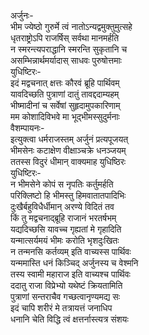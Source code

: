 अर्जुनः-  
भीम ज्येष्ठो गुरुर्मे त्वं नातोऽन्यद्वमुक्तुमुत्सहे  
धृतराष्ट्रोऽपि राजर्षिस् सर्वथा मानमर्हति  
न स्मरन्त्यपराद्धानि स्मरन्ति सुकृतानि च  
असम्भिन्नार्थमर्यादास् साधवः पुरुषोत्तमाः  
युधिष्टिरः-  
इदं मद्वचनात् क्षत्तः कौरवं ब्रूहि पार्थिवम्  
यावदिच्छति पुत्राणां दातुं तावद्ददाम्यहम्  
भीष्मादीनां च सर्वेषां सुहृदामुपकारिणाम्  
मम कोशादिविभवे मा भूद्भीमस्सुदुर्मनाः  
वैशम्पायनः-  
इत्युक्त्वा धर्मराजस्तम् अर्जुनं प्रत्यपूजयत्  
भीमसेनः कटाक्षेण वीक्षाञ्चक्रे धनञ्जयम्  
ततस्स विदुरं धीमान् वाक्यमाह युधिष्ठिरः  
युधिष्टिरः-  
न भीमसेने कोपं स नृपतिः कर्तुमर्हति  
परिक्लिष्टो हि भीमस्तु हिमवातातपादिभिः  
दुःखैर्बहुविधैर्धीमान् अरण्ये विदितं तव  
किं तु मद्वचनाद्ब्रूहि राजानं भरतर्षभम्  
यद्यदिच्छसि यावच्च गृह्यतां मे गृहादिति  
यन्मात्सर्यमयं भीमः करोति भृशदुःखितः  
न तन्मनसि कर्तव्यम् इति वाच्यस्स पार्थिवः  
यन्ममास्ति धनं किञ्चिद् अर्जुनस्य च वेश्मनि  
तस्य स्वामी महाराज इति वाच्यश्च पार्थिवः  
ददातु राजा विप्रेभ्यो यथेष्टं क्रियतामिति  
पुत्राणां सन्तराचैव गच्छत्वानृण्यमद्य सः  
इदं चापि शरीरं मे तत्रायत्तं जनाधिप  
धनानि चेति विद्धि त्वं क्षत्तर्नास्त्यत्र संशयः  
